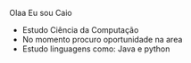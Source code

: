 Olaa Eu sou Caio

 - Estudo Ciência da Computação
 - No momento procuro oportunidade na area 
 - Estudo linguagens como: Java e python

<div>
<a href="https://github.com/cBR25">

  
</div>

